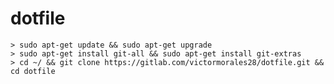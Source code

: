 dotfile
========

    > sudo apt-get update && sudo apt-get upgrade
    > sudo apt-get install git-all && sudo apt-get install git-extras
    > cd ~/ && git clone https://gitlab.com/victormorales28/dotfile.git && cd dotfile
